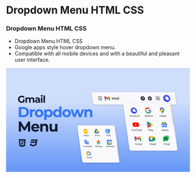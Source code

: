 # Dropdown Menu HTML CSS 

### Dropdown Menu HTML CSS 

- Dropdown Menu HTML CSS 
- Google apps style hover dropdown menu.
- Compatible with all mobile devices and with a beautiful and pleasant user interface.

![preview img](/preview.png)
